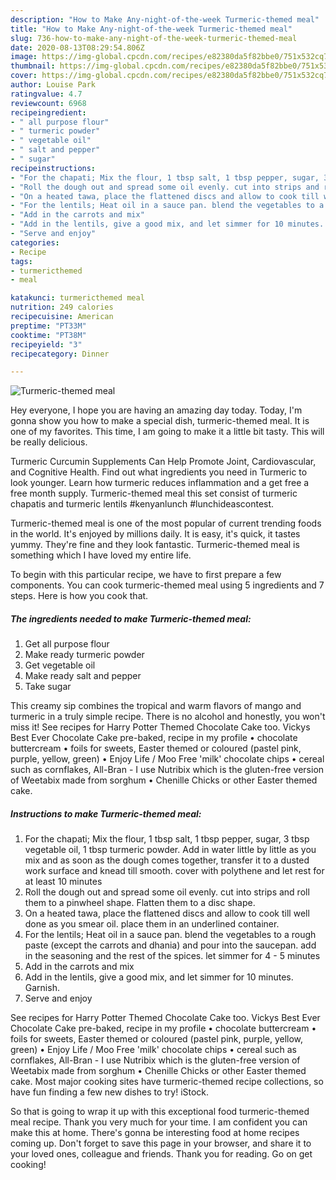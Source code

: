 ```yaml
---
description: "How to Make Any-night-of-the-week Turmeric-themed meal"
title: "How to Make Any-night-of-the-week Turmeric-themed meal"
slug: 736-how-to-make-any-night-of-the-week-turmeric-themed-meal
date: 2020-08-13T08:29:54.806Z
image: https://img-global.cpcdn.com/recipes/e82380da5f82bbe0/751x532cq70/turmeric-themed-meal-recipe-main-photo.jpg
thumbnail: https://img-global.cpcdn.com/recipes/e82380da5f82bbe0/751x532cq70/turmeric-themed-meal-recipe-main-photo.jpg
cover: https://img-global.cpcdn.com/recipes/e82380da5f82bbe0/751x532cq70/turmeric-themed-meal-recipe-main-photo.jpg
author: Louise Park
ratingvalue: 4.7
reviewcount: 6968
recipeingredient:
- " all purpose flour"
- " turmeric powder"
- " vegetable oil"
- " salt and pepper"
- " sugar"
recipeinstructions:
- "For the chapati; Mix the flour, 1 tbsp salt, 1 tbsp pepper, sugar, 3 tbsp vegetable oil, 1 tbsp turmeric powder. Add in water little by little as you mix and as soon as the dough comes together, transfer it to a dusted work surface and knead till smooth. cover with polythene and let rest for at least 10 minutes"
- "Roll the dough out and spread some oil evenly. cut into strips and roll them to a pinwheel shape. Flatten them to a disc shape."
- "On a heated tawa, place the flattened discs and allow to cook till well done as you smear oil. place them in an underlined container."
- "For the lentils; Heat oil in a sauce pan. blend the vegetables to a rough paste (except the carrots and dhania) and pour into the saucepan. add in the seasoning and the rest of the spices. let simmer for 4 - 5 minutes"
- "Add in the carrots and mix"
- "Add in the lentils, give a good mix, and let simmer for 10 minutes. Garnish."
- "Serve and enjoy"
categories:
- Recipe
tags:
- turmericthemed
- meal

katakunci: turmericthemed meal 
nutrition: 249 calories
recipecuisine: American
preptime: "PT33M"
cooktime: "PT38M"
recipeyield: "3"
recipecategory: Dinner

---
```



![Turmeric-themed meal](https://img-global.cpcdn.com/recipes/e82380da5f82bbe0/751x532cq70/turmeric-themed-meal-recipe-main-photo.jpg)

Hey everyone, I hope you are having an amazing day today. Today, I'm gonna show you how to make a special dish, turmeric-themed meal. It is one of my favorites. This time, I am going to make it a little bit tasty. This will be really delicious.

Turmeric Curcumin Supplements Can Help Promote Joint, Cardiovascular, and Cognitive Health. Find out what ingredients you need in Turmeric to look younger. Learn how turmeric reduces inflammation and a get free a free month supply. Turmeric-themed meal this set consist of turmeric chapatis and turmeric lentils #kenyanlunch #lunchideascontest.

Turmeric-themed meal is one of the most popular of current trending foods in the world. It's enjoyed by millions daily. It is easy, it's quick, it tastes yummy. They're fine and they look fantastic. Turmeric-themed meal is something which I have loved my entire life.


To begin with this particular recipe, we have to first prepare a few components. You can cook turmeric-themed meal using 5 ingredients and 7 steps. Here is how you cook that.

<!--inarticleads1-->

##### The ingredients needed to make Turmeric-themed meal:

1. Get  all purpose flour
1. Make ready  turmeric powder
1. Get  vegetable oil
1. Make ready  salt and pepper
1. Take  sugar


This creamy sip combines the tropical and warm flavors of mango and turmeric in a truly simple recipe. There is no alcohol and honestly, you won&#39;t miss it! See recipes for Harry Potter Themed Chocolate Cake too. Vickys Best Ever Chocolate Cake pre-baked, recipe in my profile • chocolate buttercream • foils for sweets, Easter themed or coloured (pastel pink, purple, yellow, green) • Enjoy Life / Moo Free &#39;milk&#39; chocolate chips • cereal such as cornflakes, All-Bran - I use Nutribix which is the gluten-free version of Weetabix made from sorghum • Chenille Chicks or other Easter themed cake. 

<!--inarticleads2-->

##### Instructions to make Turmeric-themed meal:

1. For the chapati; Mix the flour, 1 tbsp salt, 1 tbsp pepper, sugar, 3 tbsp vegetable oil, 1 tbsp turmeric powder. Add in water little by little as you mix and as soon as the dough comes together, transfer it to a dusted work surface and knead till smooth. cover with polythene and let rest for at least 10 minutes
1. Roll the dough out and spread some oil evenly. cut into strips and roll them to a pinwheel shape. Flatten them to a disc shape.
1. On a heated tawa, place the flattened discs and allow to cook till well done as you smear oil. place them in an underlined container.
1. For the lentils; Heat oil in a sauce pan. blend the vegetables to a rough paste (except the carrots and dhania) and pour into the saucepan. add in the seasoning and the rest of the spices. let simmer for 4 - 5 minutes
1. Add in the carrots and mix
1. Add in the lentils, give a good mix, and let simmer for 10 minutes. Garnish.
1. Serve and enjoy


See recipes for Harry Potter Themed Chocolate Cake too. Vickys Best Ever Chocolate Cake pre-baked, recipe in my profile • chocolate buttercream • foils for sweets, Easter themed or coloured (pastel pink, purple, yellow, green) • Enjoy Life / Moo Free &#39;milk&#39; chocolate chips • cereal such as cornflakes, All-Bran - I use Nutribix which is the gluten-free version of Weetabix made from sorghum • Chenille Chicks or other Easter themed cake. Most major cooking sites have turmeric-themed recipe collections, so have fun finding a few new dishes to try! iStock. 

So that is going to wrap it up with this exceptional food turmeric-themed meal recipe. Thank you very much for your time. I am confident you can make this at home. There's gonna be interesting food at home recipes coming up. Don't forget to save this page in your browser, and share it to your loved ones, colleague and friends. Thank you for reading. Go on get cooking!
